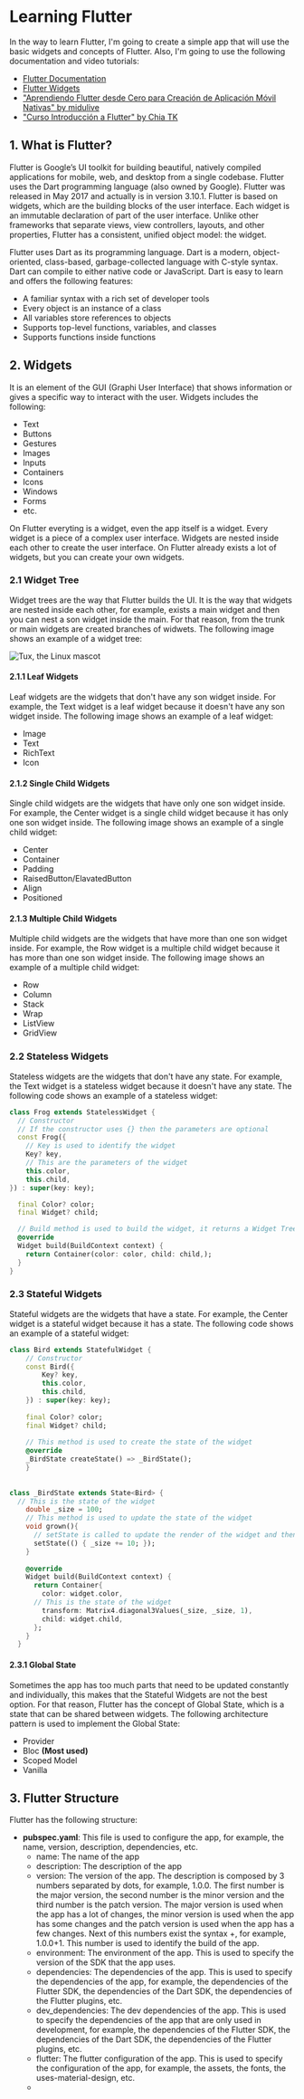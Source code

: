# Learning Flutter

In the way to learn Flutter, I'm going to create a simple app that will use the basic widgets and concepts of Flutter. Also, I'm going to use the following documentation and video tutorials:
 - [Flutter Documentation](https://flutter.dev/docs)
 - [Flutter Widgets](https://flutter.dev/docs/development/ui/widgets)
 - ["Aprendiendo Flutter desde Cero para Creación de Aplicación Móvil Nativas" by midulive](https://www.youtube.com/watch?v=2uZjsHFob5s)
 - ["Curso Introducción a Flutter" by Chia TK](https://www.youtube.com/playlist?list=PLl_hIu4u7P677H9f6zPOHiOz2izkvQq2E)

## 1. What is Flutter?

Flutter is Google’s UI toolkit for building beautiful, natively compiled applications for mobile, web, and desktop from a single codebase. Flutter uses the Dart programming language (also owned by Google). Flutter was released in May 2017 and actually is in version 3.10.1.
Flutter is based on widgets, which are the building blocks of the user interface. Each widget is an immutable declaration of part of the user interface. Unlike other frameworks that separate views, view controllers, layouts, and other properties, Flutter has a consistent, unified object model: the widget.

Flutter uses Dart as its programming language. Dart is a modern, object-oriented, class-based, garbage-collected language with C-style syntax. Dart can compile to either native code or JavaScript. Dart is easy to learn and offers the following features:

- A familiar syntax with a rich set of developer tools
- Every object is an instance of a class
- All variables store references to objects
- Supports top-level functions, variables, and classes
- Supports functions inside functions

## 2. Widgets

It is an element of the GUI (Graphi User Interface) that shows information or gives a specific way to interact with the user.
Widgets includes the following:
- Text
- Buttons
- Gestures
- Images
- Inputs
- Containers
- Icons
- Windows
- Forms
- etc.

On Flutter everyting is a widget, even the app itself is a widget. Every widget is a piece of a complex user interface. Widgets are nested inside each other to create the user interface. On Flutter already exists a lot of widgets, but you can create your own widgets.

### 2.1 Widget Tree
Widget trees are the way that Flutter builds the UI. It is the way that widgets are nested inside each other, for example, exists a main widget and then you can nest a son widget inside the main. For that reason, from the trunk or main widgets are created branches of widwets. The following image shows an example of a widget tree:

![Tux, the Linux mascot](/assets/images/WidgetTree.webp)

#### 2.1.1 Leaf Widgets
Leaf widgets are the widgets that don't have any son widget inside. For example, the Text widget is a leaf widget because it doesn't have any son widget inside. The following image shows an example of a leaf widget:
- Image
- Text
- RichText
- Icon

#### 2.1.2 Single Child Widgets
Single child widgets are the widgets that have only one son widget inside. For example, the Center widget is a single child widget because it has only one son widget inside. The following image shows an example of a single child widget:
- Center
- Container
- Padding
- RaisedButton/ElavatedButton
- Align
- Positioned

#### 2.1.3 Multiple Child Widgets
Multiple child widgets are the widgets that have more than one son widget inside. For example, the Row widget is a multiple child widget because it has more than one son widget inside. The following image shows an example of a multiple child widget:
- Row
- Column
- Stack
- Wrap
- ListView
- GridView

### 2.2 Stateless Widgets
Stateless widgets are the widgets that don't have any state. For example, the Text widget is a stateless widget because it doesn't have any state. The following code shows an example of a stateless widget:
```dart
class Frog extends StatelessWidget {
  // Constructor
  // If the constructor uses {} then the parameters are optional
  const Frog({
    // Key is used to identify the widget
    Key? key,
    // This are the parameters of the widget
    this.color,
    this.child,
}) : super(key: key);

  final Color? color;
  final Widget? child;

  // Build method is used to build the widget, it returns a Widget Tree
  @override
  Widget build(BuildContext context) {
    return Container(color: color, child: child,);
  }
}
```

### 2.3 Stateful Widgets
Stateful widgets are the widgets that have a state. For example, the Center widget is a stateful widget because it has a state. The following code shows an example of a stateful widget:
```dart
class Bird extends StatefulWidget {
    // Constructor
    const Bird({
        Key? key,
        this.color,
        this.child,
    }) : super(key: key);
    
    final Color? color;
    final Widget? child;
    
    // This method is used to create the state of the widget
    @override
    _BirdState createState() => _BirdState();
    }
    
    
class _BirdState extends State<Bird> {
  // This is the state of the widget
    double _size = 100;
    // This method is used to update the state of the widget
    void grown(){
      // setState is called to update the render of the widget and then call the build method
      setState(() { _size += 10; });
    }
    
    @override
    Widget build(BuildContext context) {
      return Container{
        color: widget.color,
      // This is the state of the widget
        transform: Matrix4.diagonal3Values(_size, _size, 1),
        child: widget.child,
      };
    }
  }
```

#### 2.3.1 Global State
Sometimes the app has too much parts that need to be updated constantly and individually, this makes that the Stateful Widgets are not the best option. For that reason, Flutter has the concept of Global State, which is a state that can be shared between widgets. The following architecture pattern is used to implement the Global State:
- Provider
- Bloc **(Most used)**
- Scoped Model
- Vanilla

## 3. Flutter Structure

Flutter has the following structure:

- **pubspec.yaml**: This file is used to configure the app, for example, the name, version, description, dependencies, etc.
  - name: The name of the app
  - description: The description of the app
  - version: The version of the app. The description is composed by 3 numbers separated by dots, for example, 1.0.0. The first number is the major version, the second number is the minor version and the third number is the patch version. The major version is used when the app has a lot of changes, the minor version is used when the app has some changes and the patch version is used when the app has a few changes. Next of this numbers exist the syntax +<number>, for example, 1.0.0+1. This number is used to identify the build of the app.
  - environment: The environment of the app. This is used to specify the version of the SDK that the app uses.
  - dependencies: The dependencies of the app. This is used to specify the dependencies of the app, for example, the dependencies of the Flutter SDK, the dependencies of the Dart SDK, the dependencies of the Flutter plugins, etc.
  - dev_dependencies: The dev dependencies of the app. This is used to specify the dependencies of the app that are only used in development, for example, the dependencies of the Flutter SDK, the dependencies of the Dart SDK, the dependencies of the Flutter plugins, etc.
  - flutter: The flutter configuration of the app. This is used to specify the configuration of the app, for example, the assets, the fonts, the uses-material-design, etc.
  - 